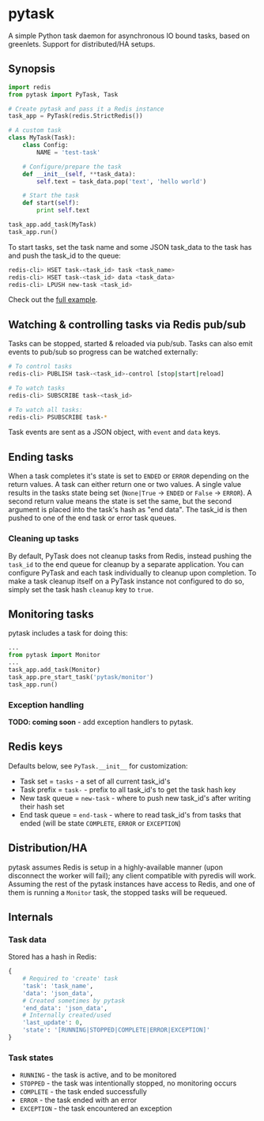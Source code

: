 # pytask

A simple Python task daemon for asynchronous IO bound tasks, based on greenlets. Support for distributed/HA setups.


## Synopsis

```py
import redis
from pytask import PyTask, Task

# Create pytask and pass it a Redis instance
task_app = PyTask(redis.StrictRedis())

# A custom task
class MyTask(Task):
    class Config:
        NAME = 'test-task'

    # Configure/prepare the task
    def __init__(self, **task_data):
        self.text = task_data.pop('text', 'hello world')

    # Start the task
    def start(self):
        print self.text

task_app.add_task(MyTask)
task_app.run()
```

To start tasks, set the task name and some JSON task_data to the task has and push the task_id to the queue:

```sh
redis-cli> HSET task-<task_id> task <task_name>
redis-cli> HSET task-<task_id> data <task_data>
redis-cli> LPUSH new-task <task_id>
```

Check out the [full example](./example/).


## Watching & controlling tasks via Redis pub/sub

Tasks can be stopped, started & reloaded via pub/sub. Tasks can also emit events to pub/sub so progress can be watched externally:

```sh
# To control tasks
redis-cli> PUBLISH task-<task_id>-control [stop|start|reload]

# To watch tasks
redis-cli> SUBSCRIBE task-<task_id>

# To watch all tasks:
redis-cli> PSUBSCRIBE task-*
```

Task events are sent as a JSON object, with `event` and `data` keys.


## Ending tasks

When a task completes it's state is set to `ENDED` or `ERROR` depending on the return values. A task can either return one or two values. A single value results in the tasks state being set (`None|True` -> `ENDED` or `False` -> `ERROR`). A second return value means the state is set the same, but the second argument is placed into the task's hash as "end data". The task_id is then pushed to one of the end task or error task queues.

### Cleaning up tasks

By default, PyTask does not cleanup tasks from Redis, instead pushing the `task_id` to the end queue for cleanup by a separate application. You can configure PyTask and each task individually to cleanup upon completion. To make a task cleanup itself on a PyTask instance not configured to do so, simply set the task hash `cleanup` key to `true`.


## Monitoring tasks

pytask includes a task for doing this:

```py
...
from pytask import Monitor
...
task_app.add_task(Monitor)
task_app.pre_start_task('pytask/monitor')
task_app.run()
```


### Exception handling

**TODO: coming soon** - add exception handlers to pytask.


## Redis keys

Defaults below, see `PyTask.__init__` for customization:

+ Task set = `tasks` - a set of all current task_id's
+ Task prefix = `task-` - prefix to all task_id's to get the task hash key
+ New task queue = `new-task` - where to push new task_id's after writing their hash set
+ End task queue = `end-task` - where to read task_id's from tasks that ended (will be state `COMPLETE`, `ERROR` or `EXCEPTION`)


## Distribution/HA

pytask assumes Redis is setup in a highly-available manner (upon disconnect the worker will fail); any client compatible with pyredis will work. Assuming the rest of the pytask instances have access to Redis, and one of them is running a `Monitor` task, the stopped tasks will be requeued.


## Internals

### Task data

Stored has a hash in Redis:

```py
{
    # Required to 'create' task
    'task': 'task_name',
    'data': 'json_data',
    # Created sometimes by pytask
    'end_data': 'json_data',
    # Internally created/used
    'last_update': 0,
    'state': '[RUNNING|STOPPED|COMPLETE|ERROR|EXCEPTION]'
}
```

### Task states

+ `RUNNING` - the task is active, and to be monitored
+ `STOPPED` - the task was intentionally stopped, no monitoring occurs
+ `COMPLETE` - the task ended successfully
+ `ERROR` - the task ended with an error
+ `EXCEPTION` - the task encountered an exception
